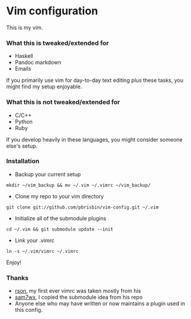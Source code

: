 # Vim configuration

This is my vim.

### What this is tweaked/extended for

* Haskell
* Pandoc markdown
* Emails

If you primarily use vim for day-to-day text editing plus these tasks, 
you might find my setup enjoyable.

### What this is not tweaked/extended for

* C/C++
* Python
* Ruby

If you develop heavily in these languages, you might consider someone 
else's setup.

### Installation

* Backup your current setup

`mkdir ~/vim_backup && mv ~/.vim ~/.vimrc ~/vim_backup/`

* Clone my repo to your vim directory

`git clone git://github.com/pbrisbin/vim-config.git ~/.vim`

* Initialize all of the submodule plugins

`cd ~/.vim && git submodule update --init`

* Link your .vimrc

`ln -s ~/.vim/vimrc ~/.vimrc`

Enjoy!

### Thanks

* [rson][], my first ever vimrc was taken mostly from his
* [sam7wx][], I copied the submodule idea from his repo
* Anyone else who may have written or now maintains a plugin used in 
  this config.

[rson]:   https://github.com/rson/vimfiles
[sam7wx]: https://github.com/sam7wx/dotvim

